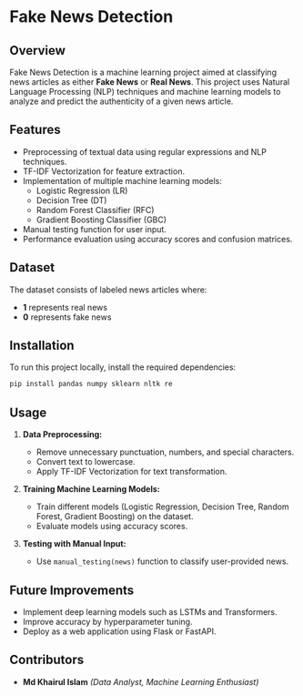 # Fake News Detection

## Overview

Fake News Detection is a machine learning project aimed at classifying news articles as either **Fake News** or **Real News**. This project uses Natural Language Processing (NLP) techniques and machine learning models to analyze and predict the authenticity of a given news article.

## Features

- Preprocessing of textual data using regular expressions and NLP techniques.
- TF-IDF Vectorization for feature extraction.
- Implementation of multiple machine learning models:
  - Logistic Regression (LR)
  - Decision Tree (DT)
  - Random Forest Classifier (RFC)
  - Gradient Boosting Classifier (GBC)
- Manual testing function for user input.
- Performance evaluation using accuracy scores and confusion matrices.

## Dataset

The dataset consists of labeled news articles where:

- **1** represents real news
- **0** represents fake news

## Installation

To run this project locally, install the required dependencies:

```bash
pip install pandas numpy sklearn nltk re
```

## Usage

1. **Data Preprocessing:**

   - Remove unnecessary punctuation, numbers, and special characters.
   - Convert text to lowercase.
   - Apply TF-IDF Vectorization for text transformation.

2. **Training Machine Learning Models:**

   - Train different models (Logistic Regression, Decision Tree, Random Forest, Gradient Boosting) on the dataset.
   - Evaluate models using accuracy scores.

3. **Testing with Manual Input:**

   - Use `manual_testing(news)` function to classify user-provided news.

## Future Improvements

- Implement deep learning models such as LSTMs and Transformers.
- Improve accuracy by hyperparameter tuning.
- Deploy as a web application using Flask or FastAPI.

## Contributors

- **Md Khairul Islam** *(Data Analyst, Machine Learning Enthusiast)*

